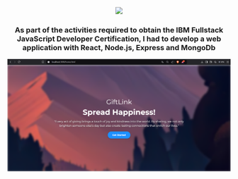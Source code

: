 <p align="center">
  <a href="https://github.com/DenverCoder1/readme-typing-svg"><img src="https://readme-typing-svg.herokuapp.com?font=Time+New+Roman&color=cyan&size=25&center=true&vCenter=true&width=600&height=100&lines=Second+Chance;++;React+NodeJS+Express+MongoDB"></a>
</p>
<h3 align="center"><b>As part of the activities required to obtain the IBM Fullstack JavaScript Developer Certification, I had to develop a web application with React, Node.js, Express and MongoDb</b></h3>
<!--  -->

![VISION E INTELIGENCIA ARTIFICIAL](https://github.com/alejandro99apple/fullstack-capstone-project/blob/main/landing_page.png)
